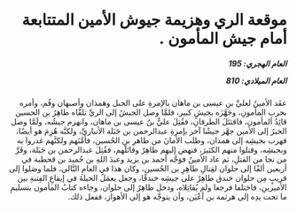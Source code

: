 <h1 dir="rtl">موقعة الري وهزيمة جيوش الأمين المتتابعة أمام جيش المأمون .</h1>

<h5 dir="rtl">العام الهجري:  195

العام الميلادي: 810

</h5>

<p dir="rtl">عقَد الأمينُ لعليِّ بنِ عيسى بن ماهان بالإمرةِ على الجبل وهمذان وأصبهان وقُم، وأمره بحربِ المأمونِ، وجَهَّزَه بجيشٍ كبير، فلمَّا وصل الجيشُ إلى الريِّ تلقَّاه طاهِرُ بن الحسين قائِدُ المأمون، فاقتتَلَ الطرفانِ، فقُتِلَ عليُّ بنُ عيسى بن ماهان، وانهزم جيشُه، ولَمَّا وصل الخبرُ إلى الأمين جهَّز جيشًا آخر بإمرةِ عبدالرحمن بن جَبَلة الأنباريِّ، ولكنَّه هُزِمَ هو أيضًا، فهرب بجيشِه إلى همذان، وطلب الأمانَ من طاهرِ بنِ الحُسين، فأمَّنَهم ولكنَّهم غدروا به وبجيشِه، وقتلوا منهم الكثيرَ، فنهض إليهم طاهِرٌ وقاتَلَهم، فقُتِلَ عبدالرحمن بن جَبَلة، وفَرَّ من نجا من القتلِ، ثم عاد الأمينُ فوَجَّه أحمد بن يزيد وعبدَ اللهِ بن حُميد بن قحطبة في أربعين ألفًا إلى حلوان لقِتالِ طاهِرِ بن الحُسين، وكان هذا في العامِ التَّالي، فلما وصَلوا إلى قريبٍ مِن حلوان خندق طاهِرٌ على جيشِه خندقًا، وجعل يعمَلُ الحيلةَ في إيقاعِ الفِتنةِ بين الأميرينِ، فاختلفا فرجعا ولم يُقاتِلاه، ودخل طاهِرٌ إلى حلوان، وجاءه كتابُ المأمون بتسليمِ ما تحت يدِه إلى هرثمة بن أعْيَن، وأن يتوجَّه هو إلى الأهواز، ففعل ذلك.</p></br>
